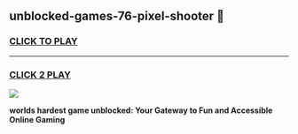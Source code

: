 
## unblocked-games-76-pixel-shooter 👋
<h3>
<a href="https://premium.freeplayer.one?title=unblocked-games-76-pixel-shooter&ref=14F">CLICK TO PLAY</a></h3>
<hr>

<h3>
<a href="https://premium.freeplayer.one?title=unblocked-games-76-pixel-shooter&ref=14F">CLICK 2 PLAY</a>
  
</h3>

<a href="https://premium.freeplayer.one?title=unblocked-games-76-pixel-shooter&ref=12F/"><img src="https://clearcache.store/games.png"></a>


**worlds hardest game unblocked: Your Gateway to Fun and Accessible Online Gaming**
